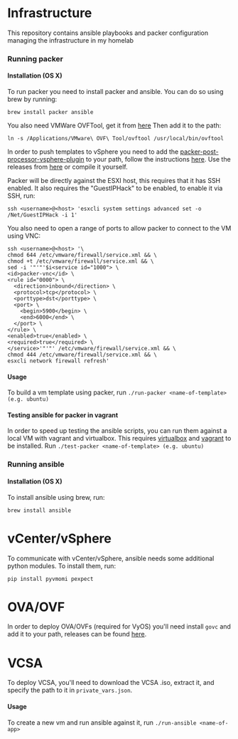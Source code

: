 # Infrastructure
This repository contains ansible playbooks and packer configuration managing the infrastructure in my homelab

### Running packer
#### Installation (OS X)
To run packer you need to install packer and ansible. You can do so using brew by running:

```brew install packer ansible```

You also need VMWare OVFTool, get it from [here](https://www.vmware.com/support/developer/ovf/)
Then add it to the path:

```ln -s /Applications/VMware\ OVF\ Tool/ovftool /usr/local/bin/ovftool```

In order to push templates to vSphere you need to add the [packer-post-processor-vsphere-plugin](https://github.com/DMarby/packer-post-processor-vsphere-template) to your path, follow the instructions [here](https://github.com/DMarby/packer-post-processor-vsphere-template#installing).
Use the releases from [here](https://github.com/DMarby/packer-post-processor-vsphere-template/releases) or compile it yourself.

Packer will be directly against the ESXI host, this requires that it has SSH enabled.
It also requires the "GuestIPHack" to be enabled, to enable it via SSH, run:

```ssh <username>@<host> 'esxcli system settings advanced set -o /Net/GuestIPHack -i 1'```

You also need to open a range of ports to allow packer to connect to the VM using VNC:

```
ssh <username>@<host> '\
chmod 644 /etc/vmware/firewall/service.xml && \
chmod +t /etc/vmware/firewall/service.xml && \
sed -i '"'"'$i<service id="1000"> \
<id>packer-vnc</id> \
<rule id="0000"> \
  <direction>inbound</direction> \
  <protocol>tcp</protocol> \
  <porttype>dst</porttype> \
  <port> \
    <begin>5900</begin> \
    <end>6000</end> \
  </port> \
</rule> \
<enabled>true</enabled> \
<required>true</required> \
</service>'"'"' /etc/vmware/firewall/service.xml && \
chmod 444 /etc/vmware/firewall/service.xml && \
esxcli network firewall refresh'
```

#### Usage
To build a vm template using packer, run `./run-packer <name-of-template> (e.g. ubuntu)`

#### Testing ansible for packer in vagrant
In order to speed up testing the ansible scripts, you can run them against a local VM with vagrant and virtualbox.
This requires [virtualbox](https://www.virtualbox.org/) and [vagrant](https://www.vagrantup.com/) to be installed.
Run `./test-packer <name-of-template> (e.g. ubuntu)`

### Running ansible
#### Installation (OS X)
To install ansible using brew, run:

```brew install ansible```

# vCenter/vSphere
To communicate with vCenter/vSphere, ansible needs some additional python modules. To install them, run:

```pip install pyvmomi pexpect```

# OVA/OVF
In order to deploy OVA/OVFs (required for VyOS) you'll need install `govc` and add it to your path, releases can be found [here](https://github.com/vmware/govmomi/tree/master/govc).

# VCSA
To deploy VCSA, you'll need to download the VCSA .iso, extract it, and specify the path to it in `private_vars.json`.

#### Usage
To create a new vm and run ansible against it, run `./run-ansible <name-of-app>`
